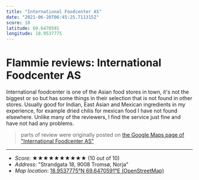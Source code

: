 ```yaml
---
title: "International Foodcenter AS"
date: "2021-06-20T06:45:25.711315Z"
score: 10
latitude: 69.6470591
longitude: 18.9537775
---
```

# Flammie reviews: International Foodcenter AS

International foodcenter is one of the Asian food stores in town, it's
not the biggest or so but has some things in their selection that is not
found in other stores. Usually good for Indian, East Asian and Mexican
ingredients in my experience, for example dried chilis for mexican food
I have not found elsewhere. Unlike many of the reviewers, I find the
service just fine and have not had any problems.

> parts of review were originally posted on [the Google Maps page of
  "International Foodcenter AS"](https://www.google.com/maps/place//data=!4m2!3m1!1s0x0:0x7ffd3c794237afde)
* * *
- *Score*: ★★★★★★★★★★ (10 out of 10)
- *Address*: "Strandgata 18, 9008 Tromsø, Norja"
- *Map location*: [18.9537775°N 69.6470591°E (OpenStreetMap)](https://www.openstreetmap.org/?mlat=69.6470591&mlon=18.9537775&zoom=12)
